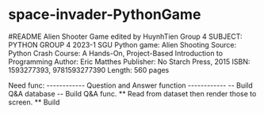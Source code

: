 # space-invader-PythonGame
#README
Alien Shooter Game edited by HuynhTien
Group 4 SUBJECT: PYTHON GROUP 4 2023-1 SGU 
Python game: Alien Shooting 
Source: Python Crash Course: A Hands-On, Project-Based Introduction to Programming
Author:	Eric Matthes
Publisher:	No Starch Press, 2015
ISBN:	1593277393, 9781593277390
Length:	560 pages

Need func: 
------------ Question and Answer function ------------
-- Build Q&A database 
-- Build Q&A func.
** Read from dataset then render those to screen.
** Build  

